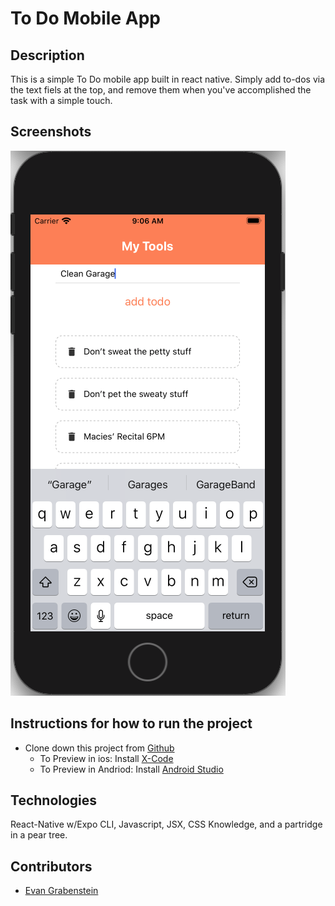 # To Do Mobile App

## Description
This is a simple To Do mobile app built in react native. Simply add to-dos via the text fiels at the top, and remove them when you've accomplished the task with a simple touch.

## Screenshots
![App Prievew](https://github.com/evangdesigns/To-do-List-Mobile-App/blob/master/assets/Screen%20Shot%202020-06-12%20at%209.06.09%20AM.png?raw=true)

## Instructions for how to run the project
* Clone down this project from [Github](https://github.com/evangdesigns/To-do-List-Mobile-App)
  * To Preview in ios: Install [X-Code](https://apps.apple.com/us/app/xcode/id497799835)
  * To Preview in Andriod: Install [Android Studio](https://developer.android.com/studio)

## Technologies
React-Native w/Expo CLI, Javascript, JSX, CSS Knowledge, and a partridge in a pear tree.

## Contributors
* [Evan Grabenstein](https://github.com/evangdesigns)
